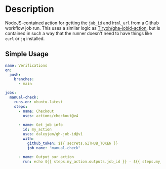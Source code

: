 # Description

NodeJS-contained action for getting the `job_id` and `html_url` from a Github workflow job run. This uses
a similar logic as [Tiryoh/gha-jobid-action](https://github.com/Tiryoh/gha-jobid-action), but is contained
in such a way that the runner doesn't need to have things like `curl` or `jq` installed.

## Simple Usage

```yaml
name: Verifications
on:
  push:
    branches:
      - main

jobs:
  manual-check:
    runs-on: ubuntu-latest
    steps:
      - name: Checkout
        uses: actions/checkout@v4
        
      - name: Get job info
        id: my_action
        uses: daleyjem/gh-job-id@v1
        with:
          github_token: ${{ secrets.GITHUB_TOKEN }}
          job_name: "manual-check"
          
      - name: Output our action
        run: echo ${{ steps.my_action.outputs.job_id }} - ${{ steps.my_action.outputs.html_url }}
```
